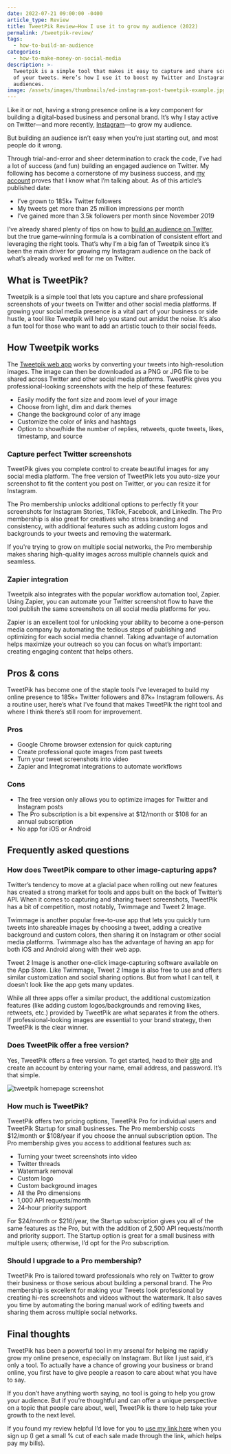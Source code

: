 ```yaml
---
date: 2022-07-21 09:00:00 -0400
article_type: Review
title: TweetPik Review—How I use it to grow my audience (2022)
permalink: /tweetpik-review/
tags:
  - how-to-build-an-audience
categories:
  - how-to-make-money-on-social-media
description: >-
  Tweetpik is a simple tool that makes it easy to capture and share screenshots
  of your tweets. Here’s how I use it to boost my Twitter and Instagram
  audiences.
image: /assets/images/thumbnails/ed-instagram-post-tweetpik-example.jpg
---
```

Like it or not, having a strong presence online is a key component for building a digital-based business and personal brand. It’s why I stay active on Twitter—and more recently, [Instagram](https://www.instagram.com/edlatimore/)—to grow my audience.

But building an audience isn’t easy when you’re just starting out, and most people do it wrong.

Through trial-and-error and sheer determination to crack the code, I’ve had a lot of success (and fun) building an engaged audience on Twitter. My following has become a cornerstone of my business success, and [my account](https://twitter.com/EdLatimore) proves that I know what I’m talking about. As of this article’s published date:

* I’ve grown to 185k+ Twitter followers
* My tweets get more than 25 million impressions per month
* I’ve gained more than 3.5k followers per month since November 2019

I’ve already shared plenty of tips on how to [build an audience on Twitter](https://edlatimore.com/how-to-get-more-twitter-followers/), but the true game-winning formula is a combination of consistent effort and leveraging the right tools. That’s why I’m a big fan of Tweetpik since it’s been the main driver for growing my Instagram audience on the back of what’s already worked well for me on Twitter.

## What is TweetPik?

Tweetpik is a simple tool that lets you capture and share professional screenshots of your tweets on Twitter and other social media platforms. If growing your social media presence is a vital part of your business or side hustle, a tool like Tweetpik will help you stand out amidst the noise. It’s also a fun tool for those who want to add an artistic touch to their social feeds.

## How Tweetpik works

The [Tweetpik web app](https://gumroad.com/a/917726323/occrm) works by converting your tweets into high-resolution images. The image can then be downloaded as a PNG or JPG file to be shared across Twitter and other social media platforms. TweetPik gives you professional-looking screenshots with the help of these features:

* Easily modify the font size and zoom level of your image
* Choose from light, dim and dark themes
* Change the background color of any image
* Customize the color of links and hashtags
* Option to show/hide the number of replies, retweets, quote tweets, likes, timestamp, and source

### Capture perfect Twitter screenshots

TweetPik gives you complete control to create beautiful images for any social media platform. The free version of TweetPik lets you auto-size your screenshot to fit the content you post on Twitter, or you can resize it for Instagram.

The Pro membership unlocks additional options to perfectly fit your screenshots for Instagram Stories, TikTok, Facebook, and LinkedIn. The Pro membership is also great for creatives who stress branding and consistency, with additional features such as adding custom logos and backgrounds to your tweets and removing the watermark.

If you're trying to grow on multiple social networks, the Pro membership makes sharing high-quality images across multiple channels quick and seamless.

### Zapier integration

Tweetpik also integrates with the popular workflow automation tool, Zapier. Using Zapier, you can automate your Twitter screenshot flow to have the tool publish the same screenshots on all social media platforms for you.

Zapier is an excellent tool for unlocking your ability to become a one-person media company by automating the tedious steps of publishing and optimizing for each social media channel. Taking advantage of automation helps maximize your outreach so you can focus on what’s important: creating engaging content that helps others.

## Pros & cons

TweetPik has become one of the staple tools I’ve leveraged to build my online presence to 185k+ Twitter followers and 87k+ Instagram followers. As a routine user, here’s what I’ve found that makes TweetPik the right tool and where I think there’s still room for improvement.

### Pros

* Google Chrome browser extension for quick capturing
* Create professional quote images from past tweets
* Turn your tweet screenshots into video
* Zapier and Integromat integrations to automate workflows

### Cons

* The free version only allows you to optimize images for Twitter and Instagram posts
* The Pro subscription is a bit expensive at $12/month or $108 for an annual subscription
* No app for iOS or Android

## Frequently asked questions

### How does TweetPik compare to other image-capturing apps?

Twitter’s tendency to move at a glacial pace when rolling out new features has created a strong market for tools and apps built on the back of Twitter’s API. When it comes to capturing and sharing tweet screenshots, TweetPik has a bit of competition, most notably, Twimmage and Tweet 2 Image.

Twimmage is another popular free-to-use app that lets you quickly turn tweets into shareable images by choosing a tweet, adding a creative background and custom colors, then sharing it on Instagram or other social media platforms. Twimmage also has the advantage of having an app for both iOS and Android along with their web app.

Tweet 2 Image is another one-click image-capturing software available on the App Store. Like Twimmage, Tweet 2 Image is also free to use and offers similar customization and social sharing options. But from what I can tell, it doesn’t look like the app gets many updates.

While all three apps offer a similar product, the additional customization features (like adding custom logos/backgrounds and removing likes, retweets, etc.) provided by TweetPik are what separates it from the others. If professional-looking images are essential to your brand strategy, then TweetPik is the clear winner.

### Does TweetPik offer a free version?

Yes, TweetPik offers a free version. To get started, head to their [site](https://gumroad.com/a/917726323/occrm) and create an account by entering your name, email address, and password. It’s that simple.

![tweetpik homepage screenshot](/assets/images/drafts/tweetpik-homepage-screenshot.png)

### How much is TweetPik?

TweetPik offers two pricing options, TweetPik Pro for individual users and TweetPik Startup for small businesses. The Pro membership costs $12/month or $108/year if you choose the annual subscription option. The Pro membership gives you access to additional features such as:

* Turning your tweet screenshots into video
* Twitter threads
* Watermark removal
* Custom logo
* Custom background images
* All the Pro dimensions
* 1,000 API requests/month
* 24-hour priority support

For $24/month or $216/year, the Startup subscription gives you all of the same features as the Pro, but with the addition of 2,500 API requests/month and priority support. The Startup option is great for a small business with multiple users; otherwise, I’d opt for the Pro subscription.

### Should I upgrade to a Pro membership?

TweetPik Pro is tailored toward professionals who rely on Twitter to grow their business or those serious about building a personal brand. The Pro membership is excellent for making your Tweets look professional by creating hi-res screenshots and videos without the watermark. It also saves you time by automating the boring manual work of editing tweets and sharing them across multiple social networks.

## Final thoughts

TweetPik has been a powerful tool in my arsenal for helping me rapidly grow my online presence, especially on Instagram. But like I just said, it’s only a tool. To actually have a chance of growing your business or brand online, you first have to give people a reason to care about what you have to say.

If you don’t have anything worth saying, no tool is going to help you grow your audience. But if you’re thoughtful and can offer a unique perspective on a topic that people care about, well, TweetPik is there to help take your growth to the next level.

If you found my review helpful I’d love for you to [use my link here](https://gumroad.com/a/917726323/occrm) when you sign up (I get a small % cut of each sale made through the link, which helps pay my bills).